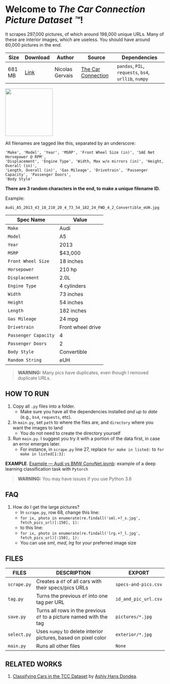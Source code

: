 # Welcome to _The Car Connection Picture Dataset :tm:_!
It scrapes 297,000 pictures, of which around 198,000 unique URLs. Many of these are interior images, which are useless. You should have around 60,000 pictures in the end.

| Size | Download | Author | Source | Dependencies |
| --- | --- | --- | --- | --- |
| 681 MB | [Link](https://drive.google.com/open?id=1TQQuT60bddyeGBVfwNOk6nxYavxQdZJD) | Nicolas Gervais | [The Car Connection](https://www.thecarconnection.com/) | `pandas`, `PIL`, `requests`, `bs4`, `urllib`, `numpy` |

<img src=https://user-images.githubusercontent.com/46652050/71590299-ebd23f00-2af5-11ea-916f-f19ff6fad04a.jpg height=150 align=center img>

All filenames are tagged like this, separated by an underscore:

```
'Make', 'Model', 'Year', 'MSRP', 'Front Wheel Size (in)', 'SAE Net Horsepower @ RPM',
'Displacement', 'Engine Type', 'Width, Max w/o mirrors (in)', 'Height, Overall (in)',
'Length, Overall (in)', 'Gas Mileage', 'Drivetrain', 'Passenger Capacity', 'Passenger Doors',
'Body Style'
```
__There are 3 random characters in the end, to make a unique filename ID.__

Example:
```
Audi_A5_2013_43_18_210_20_4_73_54_182_24_FWD_4_2_Convertible_eUH.jpg
```
| Spec Name  | Value |
| ------------- | ------------- |
| `Make`  | Audi  |
| `Model`  | A5  |
| `Year`  | 2013  |
| `MSRP`  | $43,000  |
| `Front Wheel Size`  | 18 inches  |
| `Horsepower`  | 210 hp |
| `Displacement`  | 2.0L  |
| `Engine Type`  | 4 cylinders  |
| `Width`  | 73 inches  |
| `Height`  | 54 inches  |
| `Length`  | 182 inches  |
| `Gas Mileage`  | 24 mpg  |
| `Drivetrain`  | Front wheel drive  |
| `Passenger Capacity`  | 4  |
| `Passenger Doors` | 2 |
| `Body Style` | Convertible |
| `Random String` | eUH |


> __WARNING:__ Many pics have duplicates, even though I removed duplicate URLs.

## HOW TO RUN
1. Copy all `.py` files into a folder.
    - Make sure you have all the dependencies installed _and up to date_ (e.g., `bs4`, `requests`, etc).
2. In `main.py`, set `path` to where the files are, and `directory` where you want the images to land
    - You do not need to create the directory yourself
3. Run `main.py`. I suggest you try it with a portion of the data first, in case an error emerges later.
    - For instance, in `scrape.py` line 27, replace `for make in listed:` to `for make in listed[1:3]:`

__EXAMPLE__. [Example — Audi vs BMW ConvNet.ipynb](https://github.com/nicolas-gervais/predicting-car-price-from-scraped-data/blob/master/picture-scraper/Example%20%E2%80%94%20Audi%20vs%20BMW%20ConvNet.ipynb): example of a deep learning classification task with `Pytorch`

> __WARNING:__ You may have issues if you use Python 3.6

## FAQ
1. How do I get the large pictures?
    - In `scrape.py`, row 68, change this line:
    - `for ix, photo in enumerate(re.findall('sml.+?_s.jpg', fetch_pics_url)[:150], 1):`
    - to this line:
    - `for ix, photo in enumerate(re.findall('lrg.+?_l.jpg', fetch_pics_url)[:150], 1):`
    - You can use _sml_, _med_, _lrg_ for your preferred image size

## FILES
| FILES | DESCRIPTION | EXPORT |
| ---   | ---         | --- |
| `scrape.py` | Creates a `df` of all cars with their specs/pics URLs | `specs-and-pics.csv` |  
| `tag.py` | Turns the previous `df` into one tag per URL | `id_and_pic_url.csv` |
| `save.py` | Turns all rows in the previous `df` to a picture named with the tag | `pictures/*.jpg`  |
| `select.py` | Uses `numpy` to delete interior pictures, based on pixel color | `exterior/*.jpg` |
| `main.py` | Runs all other files | `None` |

## RELATED WORKS
1. [Classifying Cars in the TCC Dataset](https://github.com/AshivDhondea/ENSC813_report/blob/master/paper/ENSC_813_paper%20Ashiv%20Hans%20Dhondea.pdf) by [Ashiv Hans Dondea](https://github.com/AshivDhondea/ENSC813_Project).
